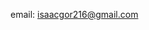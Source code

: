 email: isaacgor216@gmail.com

<!---
isaacgor216/isaacgor216 is a ✨ special ✨ repository because its `README.md` (this file) appears on your GitHub profile.
You can click the Preview link to take a look at your changes.
--->
